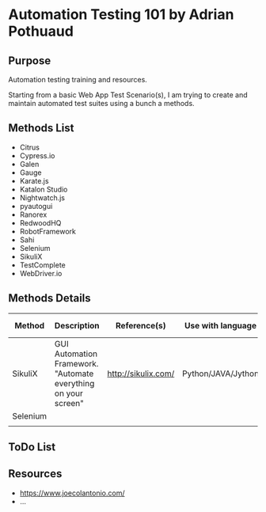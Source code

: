 # Automation Testing 101 by Adrian Pothuaud

## Purpose

Automation testing training and resources.

Starting from a basic Web App Test Scenario(s), I am trying to create and maintain automated test suites using a bunch a methods.

## Methods List

- Citrus
- Cypress.io
- Galen
- Gauge
- Karate.js
- Katalon Studio
- Nightwatch.js
- pyautogui
- Ranorex
- RedwoodHQ
- RobotFramework
- Sahi
- Selenium
- SikuliX
- TestComplete
- WebDriver.io

## Methods Details

| Method   | Description                                                    | Reference(s)        | Use with language  | Web Automation | Rich client Automation | Complexity |
|----------|----------------------------------------------------------------|---------------------|--------------------|----------------|------------------------|------------|
| SikuliX  | GUI Automation Framework. "Automate everything on your screen" | http://sikulix.com/ | Python/JAVA/Jython | YES            | YES                    | 1          |
| Selenium |                                                                |                     |                    |                |                        |            |
|          |                                                                |                     |                    |                |                        |            |

## ToDo List



## Resources

- https://www.joecolantonio.com/
- ...

